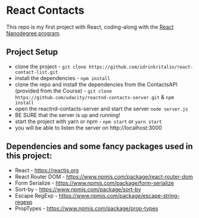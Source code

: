 # React Contacts
This repo is my first project with React, coding-along with the [React Nanodegree program](https://www.udacity.com/course/react-nanodegree--nd019).

## Project Setup

* clone the project - `git clone https://github.com/idrinkritalin/react-contact-list.git`
* install the dependencies - `npm install`
* clone the repo and install the dependencies from the ContactsAPI (provided from the Course) - `git clone https://github.com/udacity/reactnd-contacts-server.git` & `npm install`
* open the reactnd-contacts-server and start the server `node server.js`
* BE SURE that the server is up and running!
* start the project with yarn or npm - `npm start` or `yarn start`
* you will be able to listen the server on http://localhost:3000

## Dependencies and some fancy packages used in this project:

* React - https://reactjs.org
* React Router DOM - https://www.npmjs.com/package/react-router-dom
* Form Serialize - https://www.npmjs.com/package/form-serialize
* Sort-by - https://www.npmjs.com/package/sort-by
* Escape RegExp - https://www.npmjs.com/package/escape-string-regexp
* PropTypes - https://www.npmjs.com/package/prop-types
